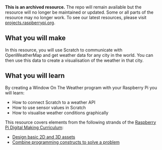 **This is an archived resource.** The repo will remain available but the resource will no longer be maintained or updated. Some or all parts of the resource may no longer work. To see our latest resources, please visit [projects.raspberrypi.org](https://projects.raspberrypi.org).

## What you will make
In this resource, you will use Scratch to communicate with OpenWeatherMap and get weather data for any city in the world. You can then use this data to create a visualisation of the weather in that city.

## What you will learn
By creating a Window On The Weather program with your Raspberry Pi you will learn:

- How to connect Scratch to a weather API
- How to use sensor values in Scratch
- How to visualise weather conditions graphically

This resource covers elements from the following strands of the [Raspberry Pi Digital Making Curriculum](https://www.raspberrypi.org/curriculum/):

- [Design basic 2D and 3D assets](https://www.raspberrypi.org/curriculum/design/creator)
- [Combine programming constructs to solve a problem](https://www.raspberrypi.org/curriculum/programming/builder)


